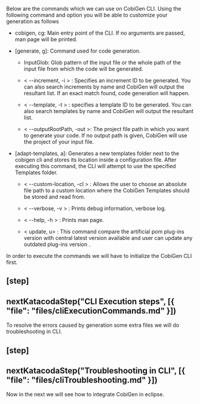 Below are the commands which we can use on CobiGen CLI.
Using the following command and option you will be able to customize your generation as follows


* cobigen, cg: Main entry point of the CLI. If no arguments are passed, man page will be printed.

* [generate, g]: Command used for code generation.

   - InputGlob: Glob pattern of the input file or the whole path of the input file from which the code will be generated.

   - &lt; --increment, -i &gt; : Specifies an increment ID to be generated. You can also search increments by name and CobiGen will output the resultant list. If an exact match found, code generation will happen.

   - &lt; --template, -t &gt; : specifies a template ID to be generated. You can also search templates by name and CobiGen will output the resultant list.

   - &lt; --outputRootPath, -out &gt;: The project file path in which you want to generate your code. If no output path is given, CobiGen will use the project of your input file.

* [adapt-templates, a]: Generates a new templates folder next to the cobigen cli and stores its location    inside  a configuration file. After executing this command, the CLI will attempt to use the specified Templates folder.

    - &lt; --custom-location, -cl &gt; : Allows the user to choose an absolute file path to a custom location where the CobiGen Templates should be stored and read from.

    - &lt; --verbose, -v &gt; : Prints debug information, verbose log.

    - &lt; --help, -h &gt; : Prints man page.

    - &lt; update, u&gt; : This command compare the artificial pom plug-ins version with central latest version available and user can update any outdated plug-ins version .



In order to execute the commands we will have to initialize the CobiGen CLI first.

[step]
--
nextKatacodaStep(&#34;CLI Execution steps&#34;, [{ &#34;file&#34;: &#34;files/cliExecutionCommands.md&#34; }])
--

To resolve the errors caused by generation some extra files we will do troubleshooting in CLI.

[step]
--
nextKatacodaStep(&#34;Troubleshooting in CLI&#34;, [{ &#34;file&#34;: &#34;files/cliTroubleshooting.md&#34; }])
--

Now in the next we will see how to integrate CobiGen in eclipse.
